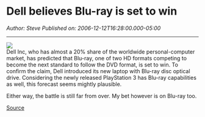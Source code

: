 # Dell believes Blu-ray is set to win

*Author: Steve*
*Published on: 2006-12-12T16:28:00.000-05:00*

---

[![](http://technabob.com/blog/wp-content/uploads/2006/08/hd-vs-bluray.jpg)](http://technabob.com/blog/wp-content/uploads/2006/08/hd-vs-bluray.jpg)  
Dell Inc, who has almost a 20% share of the worldwide personal-computer market, has predicted that Blu-ray, one of two HD formats competing to become the next standard to follow the DVD format, is set to win. To confirm the claim, Dell introduced its new laptop with Blu-ray disc optical drive. Considering the newly released PlayStation 3 has Blu-ray capabilities as well, this forecast seems mightly plausible.  
  
Either way, the battle is still far from over. My bet however is on Blu-ray too.  
  
[Source](http://xbitlabs.com/news/multimedia/display/20061212072221.html)